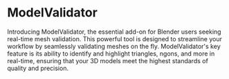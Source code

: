 # ModelValidator
Introducing ModelValidator, the essential add-on for Blender users seeking real-time mesh validation. This powerful tool is designed to streamline your workflow by seamlessly validating meshes on the fly. ModelValidator's key feature is its ability to identify and highlight triangles, ngons, and more in real-time, ensuring that your 3D models meet the highest standards of quality and precision. 